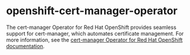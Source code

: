 # openshift-cert-manager-operator

The cert-manager Operator for Red Hat OpenShift provides seamless support for cert-manager, which automates certificate management.
For more information, see the [cert-manager Operator for Red Hat OpenShift documentation](https://docs.openshift.com/container-platform/latest/security/cert_manager_operator/index.html).
